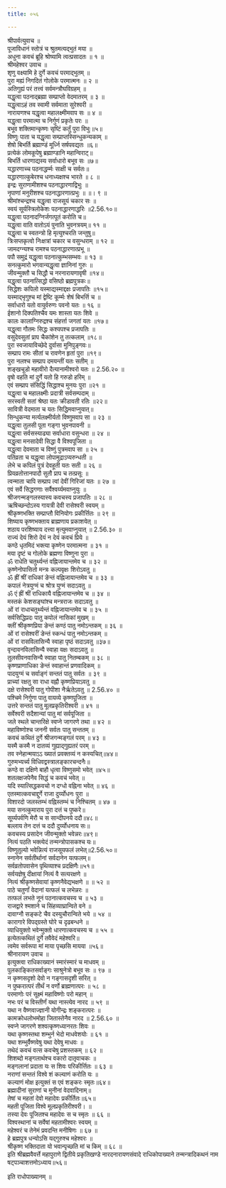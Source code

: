 ```yaml
---
title: ०५६

---
```

श्रीपार्वत्युवाच ॥  
पूजाविधानं स्तोत्रं च श्रुतमत्यद्भुतं मया ॥  
अधुना कवचं ब्रूहि श्रोष्यामि त्वत्प्रसादतः ॥ १ ॥  
श्रीमहेश्वर उवाच ॥  
शृणु वक्ष्यामि हे दुर्गे कवचं परमाद्भुतम् ॥  
पुरा मह्यं निगदितं गोलोके परमात्मनः ॥ २ ॥  
अतिगुह्यं परं तत्त्वं सर्वमन्त्रौघविग्रहम् ॥  
यद्धृत्वा पठनाद्ब्रह्मा सम्प्राप्तो वेदमातरम् ॥ ३ ॥  
यद्धृत्वाऽहं तव स्वामी सर्वमाता सुरेश्वरी ॥  
नारायणश्च यद्धृत्वा महालक्ष्मीमवाप सः ॥ ४ ॥  
यद्धृत्वा परमात्मा च निर्गुणं प्रकृतेः परः ॥  
बभूव शक्तिमान्कृष्णः सृष्टिं कर्तुं पुरा विभुः॥५॥  
विष्णुः पाता च यद्धृत्वा सम्प्राप्तस्सिन्धुकन्यकाम् ॥  
शेषो बिभर्ति ब्रह्माण्डं मूर्ध्नि सर्षपवद्यतः ॥६॥  
प्रत्येकं लोमकूपेषु ब्रह्माण्डानि महान्विराट्॥  
बिभर्ति धारणाद्यस्य सर्वाधारो बभूव सः ॥७॥  
यद्धारणाच्च पठनाद्धर्म्मः साक्षी च सर्वतः॥  
यद्धारणात्कुबेरश्च धनाध्यक्षश्च भारते ॥ ८ ॥  
इन्द्रः सुराणामीशश्च पठनाद्धारणाद्विभुः ॥  
नृपाणां मनुरीशश्च पठनाद्धारणात्प्रभुः ॥ ॥। ९ ॥  
श्रीमांश्चन्द्रश्च यद्धृत्वा राजसूयं चकार सः ॥  
स्वयं सूर्यस्त्रिलोकेशः पठनाद्धारणाद्धरिः ॥2.56.१०॥  
यद्धृत्वा पठनादग्निर्जगत्पूतं करोति च॥  
यद्धृत्वा वाति वातोऽयं पुनाति भुवनत्रयम्॥ ११ ॥  
यद्धृत्वा च स्वतन्त्रो हि मृत्युश्चरति जन्तुषु॥  
त्रिःसप्तकृत्वो निःक्षत्रां चकार च वसुन्धराम् ॥ १२ ॥  
जामदग्न्यश्च रामश्च पठनाद्धारणात्प्रभू ॥  
पपौ समुद्रं यद्धृत्वा पठनात्कुम्भसम्भवः ॥ १३ ॥  
सनत्कुमारो भगवान्यद्धृत्वा ज्ञानिनां गुरुः ॥  
जीवन्मुक्तौ च सिद्धौ च नरनारायणावृषी ॥१४॥  
यद्धृत्वा पठनात्सिद्धो वसिष्ठो ब्रह्मपुत्रकः॥  
सिद्धेशः कपिलो यस्माद्यस्माद्दक्षः प्रजापतिः ॥१५॥  
यस्माद्भृगुश्च मां द्वेष्टि कूर्म्मः शेषं बिभर्त्ति च ॥  
सर्वाधारो यतो वायुर्वरुणः पवनो यतः ॥ १६ ॥  
ईशानो दिक्पतिश्चैव यमः शास्ता यतः शिवे ॥  
कालः कालाग्निरुद्रश्च संहर्त्ता जगतां यतः ॥१७॥  
यद्धृत्वा गौतमः सिद्धः कश्यपश्च प्रजापतिः ॥  
वसुदेवसुतां प्राप चैकांशेन तु तत्कलाम् ॥१८॥  
पुरा स्वजायाविच्छेदे दुर्वासा मुनिपुङ्गवः॥  
सम्प्राप रामः सीतां च रावणेन हृतां पुरा ॥१९॥  
पुरा नलश्च सम्प्राप दमयन्तीं यतः सतीम् ॥  
शङ्खचूडो महावीरो दैत्यानामीश्वरो यतः ॥ 2.56.२० ॥  
वृषो वहति मां दुर्गे यतो हि गरुडो हरिम् ॥  
एवं सम्प्राप संसिद्धिं सिद्धाश्च मुनयः पुरा ॥२१ ॥  
यद्धृत्वा च महालक्ष्मीः प्रदात्री सर्वसम्पदाम् ॥  
सरस्वती सतां श्रेष्ठा यतः क्रीडावती रतिः ॥२२॥  
सावित्री वेदमाता च यतः सिद्धिमवाप्नुयात्॥  
सिन्धुकन्या मर्त्यलक्ष्मीर्यतो विष्णुमवाप सा ॥ २३ ॥  
यद्धृत्वा तुलसी पूता गङ्गा भुवनपावनी ॥  
यद्धृत्वा सर्वसस्याढ्या सर्वाधारा वसुन्धरा ॥ २४ ॥  
यद्धृत्वा मनसादेवी सिद्धा वै विश्वपूजिता ॥  
यद्धृत्वा देवमाता च विष्णुं पुत्रमवाप सा ॥ २५ ॥  
पतिव्रता च यद्धृत्वा लोपामुद्राऽप्यरुन्धती ॥  
लेभे च कपिलं पुत्रं देवहूती यतः सती ॥ २६ ॥  
प्रियव्रतोत्तानपादौ सुतौ प्राप च तत्प्रसूः ॥  
त्वन्माता चापि सम्प्राप त्वां देवीं गिरिजां यतः ॥ २७ ॥  
एवं सर्वे सिद्धगणाः सर्वैश्वर्य्यमवाप्नुयुः ॥  
श्रीजगन्मङ्गलस्यास्य कवचस्य प्रजापतिः ॥ २८ ॥  
ऋषिच्छन्दोऽस्य गायत्री देवी रासेश्वरी स्वयम् ॥  
श्रीकृष्णभक्ति सम्प्राप्तौ विनियोगः प्रकीर्त्तितः ॥ २९ ॥  
शिष्याय कृष्णभक्ताय ब्राह्मणाय प्रकाशयेत् ॥  
शठाय परशिष्याय दत्त्वा मृत्युमवाप्नुयात् ॥ 2.56.३० ॥  
राज्यं देयं शिरो देयं न देयं कवचं प्रिये ॥  
कण्ठे धृतमिदं भक्त्या कृष्णेन परमात्मना ॥ ३१ ॥  
मया दृष्टं च गोलोके ब्रह्मणा विष्णुना पुरा ॥  
ॐ राधेति चतुर्थ्यन्तं वह्निजायान्तमेव च ॥ ३२ ॥  
कृष्णेनोपासितो मन्त्रः कल्पवृक्षः शिरोऽवतु ॥  
ॐ ह्रीं श्रीं राधिकां ङेन्तं वह्निजायान्तमेव च ॥ ३३ ॥  
कपालं नेत्रयुग्मं च श्रोत्र युग्मं सदाऽवतु ॥  
ॐ एं ह्रीं श्रीं राधिकायै वह्निजायान्तमेव च ॥ ३४ ॥  
मस्तकं केशसङ्घांश्च मन्त्रराजः सदाऽवतु ॥  
ओं रां राधाचतुर्थ्यन्तं वह्निजायान्तमेव च ॥ ३५ ॥  
सर्वसिद्धिप्रदः पातु कपोलं नासिकां मुखम् ॥  
क्लीं श्रीकृष्णप्रिया ङेन्तं कण्ठं पातु नमोऽन्तकम् ॥ ३६ ॥  
ओं रां रासेश्वरीं ङेन्तं स्कन्धं पातु नमोऽन्तकम् ॥  
ओं रां रासविलासिन्यै स्वाहा पृष्ठं सदाऽवतु ॥३७॥  
वृन्दावनविलासिन्यै स्वाहा वक्षः सदाऽवतु ॥  
तुलसीवनवासिन्यै स्वाहा पातु नितम्बकम् ॥ ३८ ॥  
कृष्णप्राणाधिका ङेन्तं स्वाहान्तं प्रणवादिकम् ॥  
पादयुग्मं च सर्वाङ्गं सन्ततं पातु सर्वतः ॥ ३९ ॥  
प्राच्यां रक्षतु सा राधा वह्नौ कृष्णप्रियाऽवतु ॥  
दक्षे रासेश्वरी पातु गोपीशा नैर्ऋतेऽवतु ॥ 2.56.४० ॥  
पश्चिमे निर्गुणा पातु वायव्ये कृष्णपूजिता ॥  
उत्तरे सन्ततं पातु मूलप्रकृतिरीश्वरी ॥ ४१ ॥  
सर्वेश्वरी सदैशान्यां पातु मां सर्वपूजिता ॥  
जले स्थले चान्तरिक्षे स्वप्ने जागरणे तथा ॥ ४२ ॥  
महाविष्णोश्च जननी सर्वतः पातु सन्ततम् ॥  
कवचं कथितं दुर्गे श्रीजगन्मङ्गलं परम् ॥ ४३ ॥  
यस्मै कस्मै न दातव्यं गुह्याद्गुह्यतरं परम् ॥  
तव स्नेहान्मयाऽऽ ख्यातं प्रवक्तव्यं न कस्यचित्॥४४॥  
गुरुमभ्यर्च्य विधिवद्वस्त्रालङ्कारचन्दनैः॥  
कण्ठे वा दक्षिणे बाहौ धृत्वा विष्णुसमो भवेत् ॥४५॥  
शतलक्षजपेनैव सिद्धं च कवचं भवेत् ॥  
यदि स्यात्सिद्धकवचो न दग्धो वह्निना भवेत् ॥ ४६ ॥  
एतस्मात्कवचाद्दुर्गे राजा दुर्य्योधनः पुरा ॥  
विशारदो जलस्तम्भं वह्निस्तम्भं च निश्चितम् ॥ ४७ ॥  
मया सनत्कुमाराय पुरा दत्तं च पुष्करे॥  
सूर्य्यपर्वणि मेरौ च स सान्दीपनये ददौ॥४८॥  
बल्लाय तेन दत्तं च ददौ दुर्य्योधनाय सः॥  
कवचस्य प्रसादेन जीवन्मुक्तो भवेन्नरः॥४९॥  
नित्यं पठति भक्त्येदं तन्मन्त्रोपासकश्च यः॥  
विष्णुतुल्यो भवेन्नित्यं राजसूयफलं लभेत्॥2.56.५०॥  
स्नानेन सर्वतीर्थानां सर्वदानेन यत्फलम्॥  
सर्वव्रतोपवासेन पृथिव्याश्च प्रदक्षिणैः॥५१॥  
सर्वयज्ञेषु दीक्षायां नित्यं वै सत्यरक्षणे ॥  
नित्यं श्रीकृष्णसेवायां कृष्णनैवेद्यभक्षणे ॥ ॥ ५२ ॥  
पाठे चतुर्णां वेदानां यत्फलं च लभेन्नरः ॥  
तत्फलं लभते नूनं पठनात्कवचस्य च ॥ ५३ ॥  
राजद्वारे श्मशाने च सिंहव्याघ्रान्विते वने ॥  
दावाग्नौ सङ्कटे चैव दस्युचौरान्विते भये ॥ ५४ ॥  
कारागारे विपद्ग्रस्ते घोरे च दृढबन्धने ॥  
व्याधियुक्तो भवेन्मुक्तो धारणात्कवचस्य च ॥ ५५ ॥  
इत्येतत्कथितं दुर्गे तवैवेदं महेश्वरि॥  
त्वमेव सर्वरूपा मां माया पृच्छसि मायया ॥५६॥  
श्रीनारायण उवाच ॥  
इत्युक्त्वा राधिकाख्यानं स्मारंस्मारं च माधवम् ॥  
पुलकाङ्कितसर्वाङ्गः साश्रुनेत्रो बभूव सः ॥ ९७ ॥  
न कृष्णसदृशो देवो न गङ्गासदृशी सरित् ॥  
न पुष्करात्परं तीर्थं न वर्णो ब्राह्मणात्परः ॥ ५८ ॥  
परमाणोः परं सूक्ष्मं महाविष्णोः परो महान् ॥  
नभः परं च विस्तीर्णं यथा नास्त्येव नारद ॥ ५९ ॥  
यथा न वैष्णवाज्ज्ञानी योगीन्द्रः शङ्करात्परः ॥  
कामक्रोधलोभमोहा जितास्तेनैव नारद ॥ 2.56.६० ॥  
स्वप्ने जागरणे शश्वत्कृष्णध्यानरतः शिवः ॥  
यथा कृष्णस्तथा शम्भुर्न भेदो माधवेशयोः ॥ ६१ ॥  
यथा शम्भुर्वैष्णवेषु यथा देवेषु माधवः ॥  
तथेदं कवचं वत्स कवचेषु प्रशस्तकम् ॥ ६२ ॥  
शिशब्दो मङ्गलार्थश्च वकारो दातृवाचकः ॥  
मङ्गलानां प्रदाता यः स शिवः परिकीर्त्तितः ॥ ६३ ॥  
नराणां सन्ततं विश्वे शं कल्याणं करोति यः ॥  
कल्याणं मोक्ष इत्युक्तं स एवं शङ्करः स्मृतः॥६४॥  
ब्रह्मादीनां सुराणां च मुनीनां वेदवादिनाम्॥  
तेषां च महतां देवो महादेवः प्रकीर्तितः॥६५॥  
महती पूजिता विश्वे मूलप्रकृतिरीश्वरी। ॥  
तस्या देवः पूजितश्च महादेवः स च स्मृतः ॥ ६६ ॥  
विश्वस्थानां च सर्वेषां महतामीश्वरः स्वयम् ॥  
महेश्वरं च तेनेमं प्रवदन्ति मनीषिणः ॥ ६७ ॥  
हे ब्रह्मपुत्र धन्योऽसि यद्गुरुश्च महेश्वरः ॥  
श्रीकृष्ण भक्तिदाता यो भवान्पृच्छति मां च किम् ॥ ६८ ॥  
इति श्रीब्रह्मवैवर्त्ते महापुराणे द्वितीये प्रकृतिखण्डे नारदनारायणसंवादे राधिकोपाख्याने तन्मन्त्रादिकथनं नाम षट्पञ्चाशत्तमोऽध्याय॥५६॥  
  
इति राधोपाख्यानम् ॥